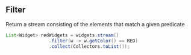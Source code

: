 ## Filter

Return a stream consisting of the elements that match a given predicate

```java
List<Widget> redWidgets = widgets.stream()
                .filter(w -> w.getColor() == RED)
                .collect(Collectors.toList());
```
